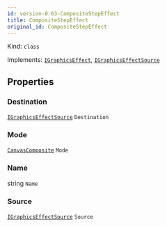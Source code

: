 ```yaml
---
id: version-0.63-CompositeStepEffect
title: CompositeStepEffect
original_id: CompositeStepEffect
---
```


Kind: `class`

Implements: [`IGraphicsEffect`](https://docs.microsoft.com/uwp/api/Windows.Graphics.Effects.IGraphicsEffect), [`IGraphicsEffectSource`](https://docs.microsoft.com/uwp/api/Windows.Graphics.Effects.IGraphicsEffectSource)

## Properties
### Destination
 [`IGraphicsEffectSource`](https://docs.microsoft.com/uwp/api/Windows.Graphics.Effects.IGraphicsEffectSource) `Destination`

### Mode
 [`CanvasComposite`](CanvasComposite) `Mode`

### Name
 string `Name`

### Source
 [`IGraphicsEffectSource`](https://docs.microsoft.com/uwp/api/Windows.Graphics.Effects.IGraphicsEffectSource) `Source`




